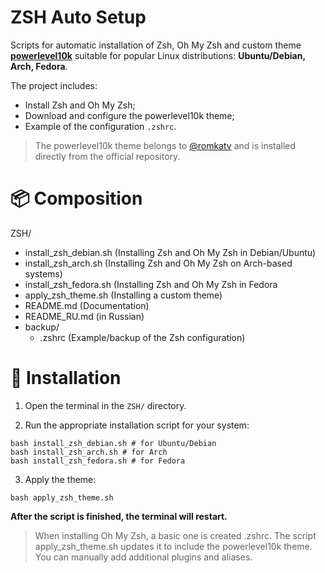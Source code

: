 # ZSH Auto Setup

Scripts for automatic installation of Zsh, Oh My Zsh and custom theme **[powerlevel10k](https://github.com/romkatv/powerlevel10k)** suitable for popular Linux distributions: **Ubuntu/Debian, Arch, Fedora**.

The project includes:
- Install Zsh and Oh My Zsh;
- Download and configure the powerlevel10k theme;
- Example of the configuration `.zshrc`.

> The powerlevel10k theme belongs to [@romkatv](https://github.com/romkatv) and is installed directly from the official repository.

# 📦 Composition

ZSH/
* install_zsh_debian.sh (Installing Zsh and Oh My Zsh in Debian/Ubuntu)
* install_zsh_arch.sh (Installing Zsh and Oh My Zsh on Arch-based systems)
* install_zsh_fedora.sh (Installing Zsh and Oh My Zsh in Fedora
* apply_zsh_theme.sh (Installing a custom theme)
* README.md (Documentation)
* README_RU.md (in Russian)
* backup/
  * .zshrc (Example/backup of the Zsh configuration)

# 🚀 Installation

1. Open the terminal in the `ZSH/` directory.

2. Run the appropriate installation script for your system:
```
bash install_zsh_debian.sh # for Ubuntu/Debian
bash install_zsh_arch.sh # for Arch
bash install_zsh_fedora.sh # for Fedora
```
3. Apply the theme:
```
bash apply_zsh_theme.sh
```
**After the script is finished, the terminal will restart.**

> When installing Oh My Zsh, a basic one is created .zshrc. The script apply_zsh_theme.sh updates it to include the powerlevel10k theme. You can manually add additional plugins and aliases.
